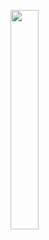 <p><img src="https://img2.joyreactor.cc/pics/post/full/it-%D1%8E%D0%BC%D0%BE%D1%80-geek-%D0%B3%D0%B8%D1%82%D1%85%D0%B0%D0%B1-%D1%80%D0%B5%D0%B7%D1%8E%D0%BC%D0%B5-7574667.png" height="30%" width="30%"/></p>

<!--
**Msey/Msey** is a ✨ _special_ ✨ repository because its `README.md` (this file) appears on your GitHub profile.

Here are some ideas to get you started:

- 🔭 I’m currently working on ...
- 🌱 I’m currently learning ...
- 👯 I’m looking to collaborate on ...
- 🤔 I’m looking for help with ...
- 💬 Ask me about ...
- 📫 How to reach me: ...
- 😄 Pronouns: ...
- ⚡ Fun fact: ...
-->
